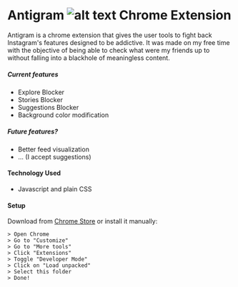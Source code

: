 #  Antigram ![alt text][logo] Chrome Extension 

Antigram is a chrome extension that gives the user tools to fight back Instagram's features designed to be addictive. It was made on my free time with the objective of being able to check what were my friends up to without falling into a blackhole of meaningless content.

##### Current features
- Explore Blocker
- Stories Blocker
- Suggestions Blocker
- Background color modification

##### Future features?
- Better feed visualization
- ... (I accept suggestions)

#### Technology Used
- Javascript and plain CSS

#### Setup
Download from [Chrome Store](https://chrome.google.com/webstore/category/extensions?hl=en-US "Chrome Store") or install it manually:

```
> Open Chrome 
> Go to "Customize"
> Go to "More tools"
> Click "Extensions" 
> Toggle "Developer Mode" 
> Click on "Load unpacked" 
> Select this folder 
> Done!
```

[logo]: https://github.com/aymyousfan/antigram-extension/blob/main/images/ag32.png "Antigram Logo"
